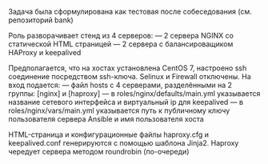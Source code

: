 Задача была сформулирована как тестовая после собеседования (см. репозиторий bank)

Роль разворачивает стенд из 4 серверов: 
— 2 сервера NGINX со статической HTML страницей
— 2 сервера с балансироващиком HAProxy и keepalived

Предполагается, что на хостах установлена CentOS 7, настроено ssh соединение посредством ssh-ключа. Selinux и Firewall отключены.
На вход подается:
— файл hosts с 4 серверами, разделёнными на 2 группы: [nginx] и [haproxy]
— в roles/nginx/defaults/main.yml указывается название сетевого интерфейса и виртуальный ip для keepalived
— в roles/nginx/vars/main.yml указывается путь к публичному ключу пользователя сервера Ansible и имя пользователя хоста

HTML-страница и конфигурационные файлы haproxy.cfg и keepalived.conf генерируются с помощью шаблона Jinja2.
Haproxy чередует сервера методом roundrobin (по-очереди)
